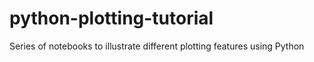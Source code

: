# python-plotting-tutorial
Series of notebooks to illustrate different plotting features using Python
